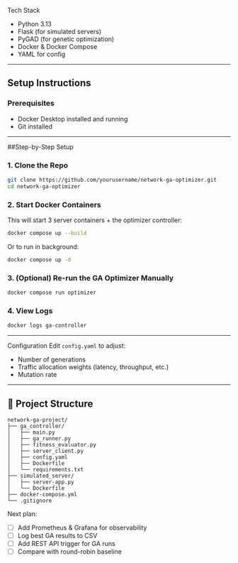 Tech Stack

- Python 3.13
- Flask (for simulated servers)
- PyGAD (for genetic optimization)
- Docker & Docker Compose
- YAML for config

---

## Setup Instructions

### Prerequisites
- Docker Desktop installed and running
- Git installed

---

##Step-by-Step Setup

### 1. Clone the Repo
```bash
git clone https://github.com/yourusername/network-ga-optimizer.git
cd network-ga-optimizer
```

### 2. Start Docker Containers
This will start 3 server containers + the optimizer controller:
```bash
docker compose up --build
```
Or to run in background:
```bash
docker compose up -d
```

### 3. (Optional) Re-run the GA Optimizer Manually
```bash
docker compose run optimizer
```

### 4. View Logs
```bash
docker logs ga-controller
```

---

Configuration
Edit `config.yaml` to adjust:
- Number of generations
- Traffic allocation weights (latency, throughput, etc.)
- Mutation rate


---

## 📁 Project Structure
```
network-ga-project/
├── ga_controller/
│   ├── main.py
│   ├── ga_runner.py
│   ├── fitness_evaluator.py
│   ├── server_client.py
│   ├── config.yaml
│   ├── Dockerfile
│   └── requirements.txt
├── simulated_server/
│   ├── server-app.py
│   └── Dockerfile
├── docker-compose.yml
└── .gitignore
```


Next plan:
- [ ] Add Prometheus & Grafana for observability
- [ ] Log best GA results to CSV
- [ ] Add REST API trigger for GA runs
- [ ] Compare with round-robin baseline
